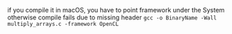 if you compile it in macOS, you have to point framework under the System otherwise compile fails due to missing header
`gcc -o BinaryName -Wall multiply_arrays.c -framework OpenCL`
